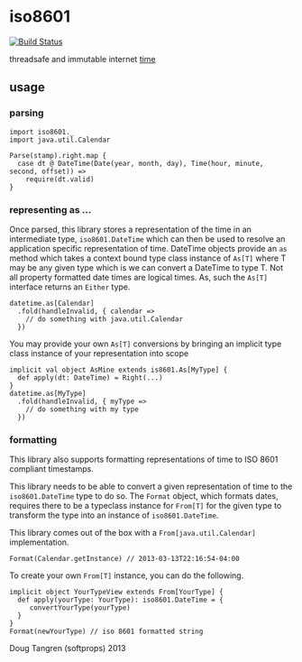 # iso8601

[![Build Status](https://travis-ci.org/softprops/iso8601.png?branch=master)](https://travis-ci.org/softprops/iso8601)

threadsafe and immutable internet [time](http://tools.ietf.org/html/rfc3339)

## usage

### parsing

    import iso8601._
    import java.util.Calendar
    
    Parse(stamp).right.map {
      case dt @ DateTime(Date(year, month, day), Time(hour, minute, second, offset)) =>
        require(dt.valid)
    }

### representing as ...

Once parsed, this library stores a representation of the time in an
intermediate type, `iso8601.DateTime` which can then be used to resolve an application specific
representation of time. DateTime objects provide an `as` method which takes a context bound type class instance of
`As[T]` where T may be any given type which is we can convert a DateTime to type T. Not all property formatted date times
are logical times. As, such the `As[T]` interface returns an `Either` type.

    datetime.as[Calendar]
      .fold(handleInvalid, { calendar =>
        // do something with java.util.Calendar
      })

You may provide your own `As[T]` conversions by bringing an implicit type class instance of your representation into scope

    implicit val object AsMine extends is8601.As[MyType] {
      def apply(dt: DateTime) = Right(...)
    }
    datetime.as[MyType]
      .fold(handleInvalid, { myType =>
        // do something with my type
      })

### formatting

This library also supports formatting representations of time to ISO 8601 compliant timestamps.

This library needs to be able to convert a given representation of time
to the `iso8601.DateTime` type to do so. The `Format` object, which formats dates, requires there to be a typeclass instance for `From[T]` for the given type to transform the type into an instance of `iso8601.DateTime`.

This library comes out of the box with a `From[java.util.Calendar]` implementation.

    Format(Calendar.getInstance) // 2013-03-13T22:16:54-04:00

To create your own `From[T]` instance, you can do the following.

    implicit object YourTypeView extends From[YourType] {
      def apply(yourType: YourType): iso8601.DateTime = {
         convertYourType(yourType)
      }
    }
    Format(newYourType) // iso 8601 formatted string


Doug Tangren (softprops) 2013
